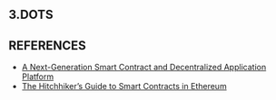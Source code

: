 ## 3.DOTS


## REFERENCES
- [A Next-Generation Smart Contract and Decentralized Application Platform](https://github.com/ethereum/wiki/wiki/White-Paper)
- [The Hitchhiker’s Guide to Smart Contracts in Ethereum](https://medium.com/zeppelin-blog/the-hitchhikers-guide-to-smart-contracts-in-ethereum-848f08001f05)
